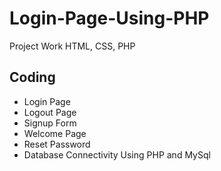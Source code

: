 # Login-Page-Using-PHP
Project Work HTML, CSS, PHP

<h2>Coding</h2>
<ul>
<li>Login Page</li>
<li>Logout Page</li>
<li>Signup Form</li>
<li>Welcome Page</li>
<li>Reset Password</li>
<li>Database Connectivity Using PHP and MySql</li>
</ul>
